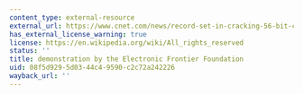 ```yaml
---
content_type: external-resource
external_url: https://www.cnet.com/news/record-set-in-cracking-56-bit-crypto/
has_external_license_warning: true
license: https://en.wikipedia.org/wiki/All_rights_reserved
status: ''
title: demonstration by the Electronic Frontier Foundation
uid: 08f5d929-5d03-44c4-9590-c2c72a242226
wayback_url: ''
---
```

